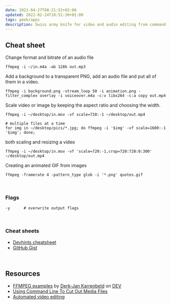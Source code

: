 ```yaml
---
date: 2021-04-27T08:21:53+02:00
updated: 2022-02-24T10:51:30+01:00
tags: geek/apps
description: Swiss army knife for video and audio editing from command line
---
```

## Cheat sheet

Change format and bitrate of an audio file
```shellsession
ffmpeg -i ~/in.m4a -ab 128k out.mp3
```

Add a background to a transparent PNG, add an audio file and put all of them in a video.
```shellsession
ffmpeg -i background.png -stream_loop 50 -i animation.png -filter_complex overlay -i voiceover.m4a -c:v libx264 -c:a copy out.mp4
```

Scale video or image by keeping the aspect ratio and choosing the width.
```shellsession
ffmpeg -i ~/desktop/in.mov -vf scale=720:-1 ~/desktop/out.mp4

# multiple files at a time
for img in ~/desktop/pics/*.jpg; do ffmpeg -i '$img' -vf scale=1600:-1 '$img'; done;
```

both scaling and resizing a video
```shellsession
ffmpeg -i ~/desktop/in.mov -vf 'scale=720:-1,crop=720:720:0:300' ~/desktop/out.mp4
```

Creating an animated GIF from images
```shellsession
ffmpeg -framerate 4 -pattern_type glob -i '*.png' quotes.gif
```

<br>

### Flags

```shellsession
-y		# overwrite output flags
```

<br>

### Cheat sheets

- [Devhints cheatsheet](https://devhints.io/ffmpeg 'FFMPEG - Devhints')
- [GitHub Gist](https://gist.github.com/steven2358/ba153c642fe2bb1e47485962df07c730 'FFmpeg cheat sheet - GitHub Gist')

<br>

## Resources

- [FFMPEG examples](https://dev.to/sleeplessbyte/ffmpeg-examples-51l7) by [Derk-Jan Karrenbeld](https://derk-jan.com/ 'Derk-Jan Karrenbeld') on [DEV]
- [Using Command Line To Cut Out Media Files](https://dev.to/nabbisen/ffmpeg-using-command-line-to-cut-out-video-files-1o3a 'ffmpeg: Using Command Line To Cut Out Media Files')
- [Automated video editing](https://dev.to/dak425/cut-up-video-and-audio-with-just-ffmpeg-4l4m 'Cut up video and audio with just ffmpeg!')

[DEV]: https://dev.to 'DEV'